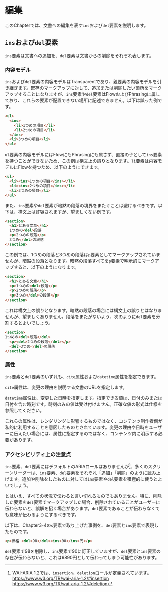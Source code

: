<!-- ch3-6.txt (4ページ、3000～4600字想定) -->
# 編集

このChapterでは、文書への編集を表す`ins`および`del`要素を説明します。

## `ins`および`del`要素

`ins`要素は文書への追加を、`del`要素は文書からの削除をそれぞれ表します。

### 内容モデル

`ins`および`del`要素の内容モデルはTransparentであり、親要素の内容モデルを引き継ぎます。既存のマークアップに対して、追加または削除したい箇所をマークアップすることになりますが、`ins`要素や`del`要素はFlowおよびPhrasingに属しており、これらの要素が配置できない場所に記述できません。以下は誤った例です。

<!-- 間違った例 -->
```html
<ul>
  <ins>
    <li>1つめの項目</li>
    <li>2つめの項目</li>
  </ins>
  <li>3つめの項目</li>
</ul>
```

`ul`要素の内容モデルにはFlowにもPhrasingにも属さず、直接の子として`ins`要素を持つことができないため、この例は構文上の誤りとなります。`li`要素は内容モデルにFlowを持つため、以下のようにできます。

<!-- 修正例 -->
```html
<ul>
  <li><ins>1つめの項目</ins></li>
  <li><ins>2つめの項目</ins></li>
  <li>3つめの項目</li>
</ul>
```

また、`ins`要素や`del`要素が暗黙の段落の境界をまたぐことは避けるべきです。以下は、構文上は許容されますが、望ましくない例です。

<!-- 誤りではないが望ましくない例 -->
```html
<section>
  <h1>とある文章</h1>
  1つめの<del>段落
  <p>2つめの段落</p>
  3つめ</del>の段落
</section>
```

この例では、1つめの段落と3つめの段落は`p`要素としてマークアップされていませんが、暗黙の段落となります。暗黙の段落すべてを`p`要素で明示的にマークアップすると、以下のようになります。

<!-- 誤った例 -->
```html
<section>
  <h1>とある文章</h1>
  <p>1つめの<del>段落</p>
  <p>2つめの段落</p>
  <p>3つめ</del>の段落</p>
</section>
```

これは構文上の誤りとなります。暗黙の段落の場合には構文上の誤りとはなりませんが、望ましくありません。段落をまたがないよう、次のように`del`要素を分割するとよいでしょう。

<!-- 修正例 -->
```html
<section>
1つめの<del>段落</del>
  <p><del>2つめの段落</del></p>
  <del>3つめ</del>の段落
</section>
```
<!--/内容モデル-->

### 属性

`ins`要素と`del`要素のいずれも、`cite`属性および`datetime`属性を指定できます。

`cite`属性は、変更の理由を説明する文書のURLを指定します。

`datetime`属性は、変更した日時を指定します。指定できる値は、日付のみまたは日付を含む時刻です。時刻のみの値は受け付けません。正確な値の形式は仕様を参照してください。

これらの属性は、レンダリングに影響するものではなく、コンテンツ制作者側が私的に利用することを意図したものとされています。変更の理由や日時をユーザーに伝えたい場合には、属性に指定するのではなく、コンテンツ内に明示する必要があります。

### アクセシビリティ上の注意点

`ins`要素、`del`要素にはデフォルトのARIAロールはありませんが[^1]、多くのスクリーンリーダーは、`ins`要素、`del`要素をそれぞれ「追加」「削除」のように読み上げます。追加や削除をしたものに対しては`ins`要素や`del`要素を積極的に使うとよいでしょう。

[^1]: WAI-ARIA 1.2では、`insertion`、`deletion`ロールが定義されています。<https://www.w3.org/TR/wai-aria-1.2/#insertion> <https://www.w3.org/TR/wai-aria-1.2/#deletion>

とはいえ、すべての状況で伝わると言い切れるものでもありません。特に、削除した要素を`del`要素でマークアップした場合、削除されていることがユーザーに伝わらないと、誤解を招く場合があります。`del`要素であることが伝わらなくても意味が伝わるようにするべきです。

以下は、Chapter3-4の`s`要素で取り上げた事例を、`del`要素と`ins`要素で表現したものです。

<!-- 望ましくない例 -->
```html
<p>価格 <del>98</del><ins>90</ins>円</p>
```

`del`要素で98を削除し、`ins`要素で90に訂正していますが、`del`要素と`ins`要素の存在が伝わらないと、これは9890円として伝わってしまう可能性があります。
<!-- /a11y note -->